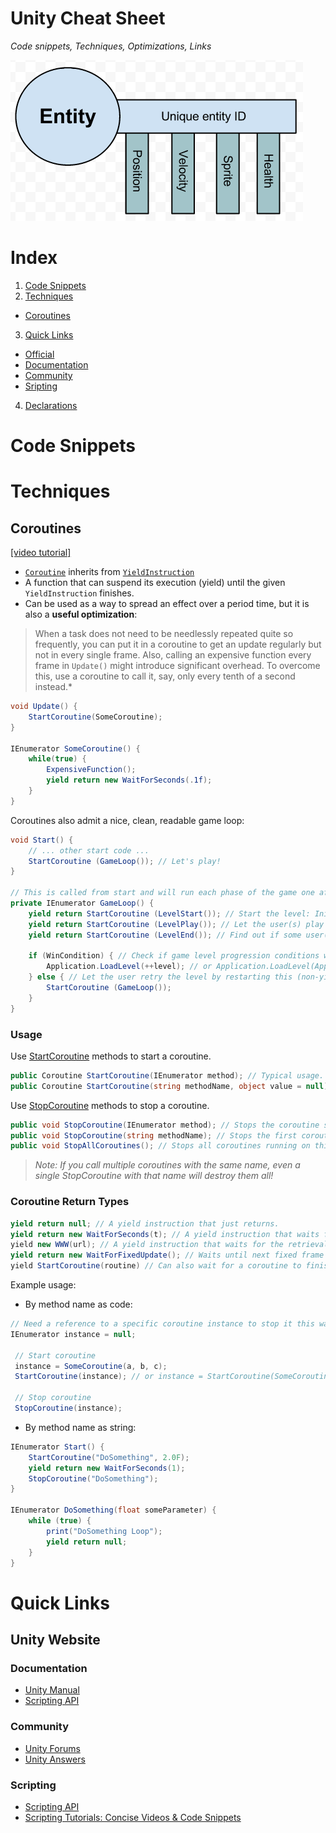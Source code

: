 # Unity Cheat Sheet
*Code snippets, Techniques, Optimizations, Links*

![Entity-Component Pattern](Entity-Component.png)

# Index
1. [Code Snippets](#code-snippets)
2. [Techniques](#techniques)
  * [Coroutines](#coroutines)
3. [Quick Links](#quick-links)
  * [Official](#unity-website)
  * [Documentation](#documentation)
  * [Community](#community)
  * [Sripting](#scripting)
4. [Declarations](#declarations)


# Code Snippets

# Techniques
## Coroutines
[[video tutorial]](https://unity3d.com/learn/tutorials/modules/intermediate/scripting/coroutines)
* [`Coroutine`](http://docs.unity3d.com/ScriptReference/Coroutine.html) inherits from [`YieldInstruction`](http://docs.unity3d.com/ScriptReference/YieldInstruction.html)
* A function that can suspend its execution (yield) until the given `YieldInstruction` finishes.
* Can be used as a way to spread an effect over a period time, but it is also a **useful optimization**:

> When a task does not need to be needlessly repeated quite so frequently, you can put it in a coroutine to get an update regularly but not in every single frame. Also, calling an expensive function every frame in `Update()` might introduce significant overhead. To overcome this, use a coroutine to call it, say, only every tenth of a second instead.*

```csharp 
void Update() {
    StartCoroutine(SomeCoroutine);
}

IEnumerator SomeCoroutine() {
    while(true) {
        ExpensiveFunction();
        yield return new WaitForSeconds(.1f);
    }
}
```
Coroutines also admit a nice, clean, readable game loop:
```csharp
void Start() {
    // ... other start code ...
    StartCoroutine (GameLoop()); // Let's play!
}

// This is called from start and will run each phase of the game one after another.
private IEnumerator GameLoop() {
    yield return StartCoroutine (LevelStart()); // Start the level: Initialize, do some fun GUI stuff, ..., WaitForSeconds if setup too fast.
    yield return StartCoroutine (LevelPlay()); // Let the user(s) play the level until a win or game over condition is met, then return back here.
    yield return StartCoroutine (LevelEnd()); // Find out if some user(s) "won" the level or not. Also, do some cleanup.
    
    if (WinCondition) { // Check if game level progression conditions were met.
        Application.LoadLevel(++level); // or Application.LoadLevel(Application.loadedLevel) if using same scene
    } else { // Let the user retry the level by restarting this (non-yielding) coroutine again.
        StartCoroutine (GameLoop());
    }
}
```
### Usage
Use [StartCoroutine](http://docs.unity3d.com/ScriptReference/MonoBehaviour.StartCoroutine.html) methods to start a coroutine.
```csharp
public Coroutine StartCoroutine(IEnumerator method); // Typical usage. Pass the name of the method in code.
public Coroutine StartCoroutine(string methodName, object value = null); // Higher runtime overhead to start the coroutine this way; can pass only one parameter.
```
Use [StopCoroutine](http://docs.unity3d.com/ScriptReference/MonoBehaviour.StopCoroutine.html) methods to stop a coroutine.
```csharp
public void StopCoroutine(IEnumerator method); // Stops the coroutine stored in method running on this behaviour.
public void StopCoroutine(string methodName); // Stops the first coroutine named methodName.
public void StopAllCoroutines(); // Stops all coroutines running on this behaviour.
```
>*Note: If you call multiple coroutines with the same name, even a single StopCoroutine with that name will destroy them all!*

### Coroutine Return Types
```csharp	
yield return null; // A yield instruction that just returns.
yield return new WaitForSeconds(t); // A yield instruction that waits for t seconds.
yield new WWW(url); // A yield instruction that waits for the retrieval of contents of URLs.
yield return new WaitForFixedUpdate(); // Waits until next fixed frame rate update function. 
yield StartCoroutine(routine) // Can also wait for a coroutine to finish execution.
```

Example usage:
* By method name as code:
```csharp	
// Need a reference to a specific coroutine instance to stop it this way.
IEnumerator instance = null;
 
 // Start coroutine
 instance = SomeCoroutine(a, b, c);
 StartCoroutine(instance); // or instance = StartCoroutine(SomeCoroutine (a, b, c)); (Coroutine continue failure?)
 
 // Stop coroutine
 StopCoroutine(instance);
``` 
* By method name as string:
```csharp
IEnumerator Start() {
    StartCoroutine("DoSomething", 2.0F);
    yield return new WaitForSeconds(1);
    StopCoroutine("DoSomething");
}

IEnumerator DoSomething(float someParameter) {
    while (true) {
        print("DoSomething Loop");
        yield return null;
    }
}
```

# Quick Links
## Unity Website
### Documentation
* [Unity Manual](http://docs.unity3d.com/Manual/index.html)
* [Scripting API](http://docs.unity3d.com/ScriptReference/index.html)

### Community
* [Unity Forums](http://forum.unity3d.com/)
* [Unity Answers](http://answers.unity3d.com/)

### Scripting
* [Scripting API](http://docs.unity3d.com/ScriptReference/index.html)
* [Scripting Tutorials: Concise Videos & Code Snippets](http://unity3d.com/learn/tutorials/topics/scripting)

